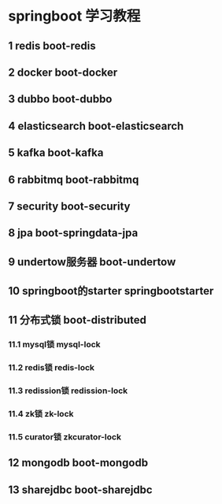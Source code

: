 # springboot 学习教程
## 1 redis boot-redis
## 2 docker boot-docker
## 3 dubbo boot-dubbo
## 4 elasticsearch boot-elasticsearch
## 5 kafka boot-kafka
## 6 rabbitmq boot-rabbitmq
## 7 security boot-security
## 8 jpa boot-springdata-jpa
## 9 undertow服务器 boot-undertow
## 10 springboot的starter springbootstarter
## 11 分布式锁 boot-distributed
### 11.1 mysql锁 mysql-lock
### 11.2 redis锁 redis-lock
### 11.3 redission锁 redission-lock
### 11.4 zk锁 zk-lock
### 11.5 curator锁 zkcurator-lock
## 12 mongodb boot-mongodb
## 13 sharejdbc boot-sharejdbc